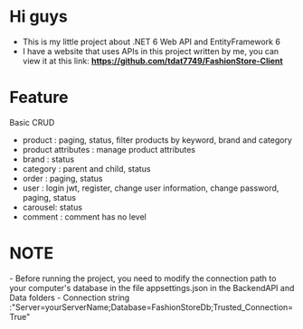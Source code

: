 <h1>Hi guys</h1>

- This is my little project about .NET 6 Web API and EntityFramework 6
- I have a website that uses APIs in this project written by me, you can view it at this link: <strong>https://github.com/tdat7749/FashionStore-Client</strong>



<h1>Feature</h1>

<p>Basic CRUD</p>

- product : paging, status, filter products by keyword, brand and category
- product attributes : manage product attributes
- brand : status
- category : parent and child, status
- order : paging, status
- user : login jwt, register, change user information, change password, paging, status
- carousel: status
- comment : comment has no level



<h1>NOTE</h1>
- Before running the project, you need to modify the connection path to your computer's database in the file appsettings.json in the BackendAPI and Data folders
- Connection string :"Server=yourServerName;Database=FashionStoreDb;Trusted_Connection=True"
